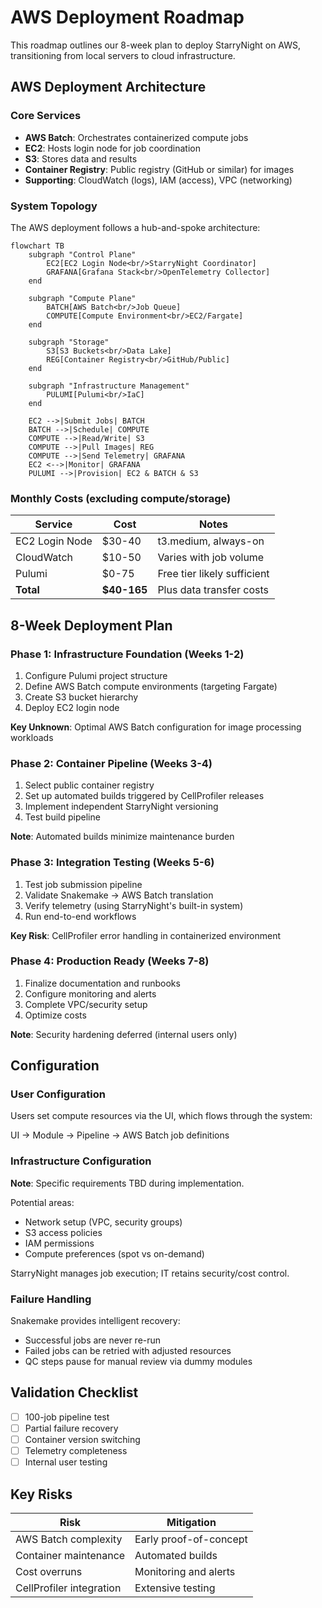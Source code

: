 # AWS Deployment Roadmap

This roadmap outlines our 8-week plan to deploy StarryNight on AWS, transitioning from local servers to cloud infrastructure.

## AWS Deployment Architecture

### Core Services

- **AWS Batch**: Orchestrates containerized compute jobs
- **EC2**: Hosts login node for job coordination
- **S3**: Stores data and results
- **Container Registry**: Public registry (GitHub or similar) for images
- **Supporting**: CloudWatch (logs), IAM (access), VPC (networking)

### System Topology

The AWS deployment follows a hub-and-spoke architecture:

```mermaid
flowchart TB
    subgraph "Control Plane"
        EC2[EC2 Login Node<br/>StarryNight Coordinator]
        GRAFANA[Grafana Stack<br/>OpenTelemetry Collector]
    end

    subgraph "Compute Plane"
        BATCH[AWS Batch<br/>Job Queue]
        COMPUTE[Compute Environment<br/>EC2/Fargate]
    end

    subgraph "Storage"
        S3[S3 Buckets<br/>Data Lake]
        REG[Container Registry<br/>GitHub/Public]
    end

    subgraph "Infrastructure Management"
        PULUMI[Pulumi<br/>IaC]
    end

    EC2 -->|Submit Jobs| BATCH
    BATCH -->|Schedule| COMPUTE
    COMPUTE -->|Read/Write| S3
    COMPUTE -->|Pull Images| REG
    COMPUTE -->|Send Telemetry| GRAFANA
    EC2 <-->|Monitor| GRAFANA
    PULUMI -->|Provision| EC2 & BATCH & S3
```

### Monthly Costs (excluding compute/storage)

| Service        | Cost        | Notes                       |
| -------------- | ----------- | --------------------------- |
| EC2 Login Node | $30-40      | t3.medium, always-on        |
| CloudWatch     | $10-50      | Varies with job volume      |
| Pulumi         | $0-75       | Free tier likely sufficient |
| **Total**      | **$40-165** | Plus data transfer costs    |

## 8-Week Deployment Plan

### Phase 1: Infrastructure Foundation (Weeks 1-2)

1. Configure Pulumi project structure
2. Define AWS Batch compute environments (targeting Fargate)
3. Create S3 bucket hierarchy
4. Deploy EC2 login node

**Key Unknown**: Optimal AWS Batch configuration for image processing workloads

### Phase 2: Container Pipeline (Weeks 3-4)

1. Select public container registry
2. Set up automated builds triggered by CellProfiler releases
3. Implement independent StarryNight versioning
4. Test build pipeline

**Note**: Automated builds minimize maintenance burden

### Phase 3: Integration Testing (Weeks 5-6)

1. Test job submission pipeline
2. Validate Snakemake → AWS Batch translation
3. Verify telemetry (using StarryNight's built-in system)
4. Run end-to-end workflows

**Key Risk**: CellProfiler error handling in containerized environment

### Phase 4: Production Ready (Weeks 7-8)

1. Finalize documentation and runbooks
2. Configure monitoring and alerts
3. Complete VPC/security setup
4. Optimize costs

**Note**: Security hardening deferred (internal users only)

## Configuration

### User Configuration

Users set compute resources via the UI, which flows through the system:

UI → Module → Pipeline → AWS Batch job definitions

### Infrastructure Configuration

**Note**: Specific requirements TBD during implementation.

Potential areas:
- Network setup (VPC, security groups)
- S3 access policies
- IAM permissions
- Compute preferences (spot vs on-demand)

StarryNight manages job execution; IT retains security/cost control.

### Failure Handling

Snakemake provides intelligent recovery:
- Successful jobs are never re-run
- Failed jobs can be retried with adjusted resources
- QC steps pause for manual review via dummy modules

## Validation Checklist

- [ ] 100-job pipeline test
- [ ] Partial failure recovery
- [ ] Container version switching
- [ ] Telemetry completeness
- [ ] Internal user testing

## Key Risks

| Risk                     | Mitigation             |
| ------------------------ | ---------------------- |
| AWS Batch complexity     | Early proof-of-concept |
| Container maintenance    | Automated builds       |
| Cost overruns            | Monitoring and alerts  |
| CellProfiler integration | Extensive testing      |
